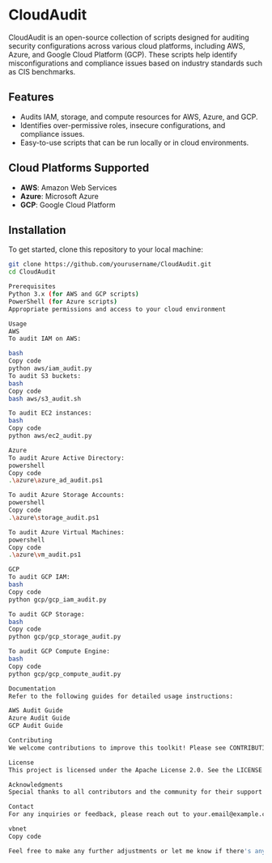 # CloudAudit

CloudAudit is an open-source collection of scripts designed for auditing security configurations across various cloud platforms, including AWS, Azure, and Google Cloud Platform (GCP). These scripts help identify misconfigurations and compliance issues based on industry standards such as CIS benchmarks.

## Features
- Audits IAM, storage, and compute resources for AWS, Azure, and GCP.
- Identifies over-permissive roles, insecure configurations, and compliance issues.
- Easy-to-use scripts that can be run locally or in cloud environments.

## Cloud Platforms Supported
- **AWS**: Amazon Web Services
- **Azure**: Microsoft Azure
- **GCP**: Google Cloud Platform

## Installation

To get started, clone this repository to your local machine:

```bash
git clone https://github.com/yourusername/CloudAudit.git
cd CloudAudit

Prerequisites
Python 3.x (for AWS and GCP scripts)
PowerShell (for Azure scripts)
Appropriate permissions and access to your cloud environment

Usage
AWS
To audit IAM on AWS:

bash
Copy code
python aws/iam_audit.py
To audit S3 buckets:
bash
Copy code
bash aws/s3_audit.sh

To audit EC2 instances:
bash
Copy code
python aws/ec2_audit.py

Azure
To audit Azure Active Directory:
powershell
Copy code
.\azure\azure_ad_audit.ps1

To audit Azure Storage Accounts:
powershell
Copy code
.\azure\storage_audit.ps1

To audit Azure Virtual Machines:
powershell
Copy code
.\azure\vm_audit.ps1

GCP
To audit GCP IAM:
bash
Copy code
python gcp/gcp_iam_audit.py

To audit GCP Storage:
bash
Copy code
python gcp/gcp_storage_audit.py

To audit GCP Compute Engine:
bash
Copy code
python gcp/gcp_compute_audit.py

Documentation
Refer to the following guides for detailed usage instructions:

AWS Audit Guide
Azure Audit Guide
GCP Audit Guide

Contributing
We welcome contributions to improve this toolkit! Please see CONTRIBUTING.md for guidelines on how to contribute.

License
This project is licensed under the Apache License 2.0. See the LICENSE file for details.

Acknowledgments
Special thanks to all contributors and the community for their support and feedback.

Contact
For any inquiries or feedback, please reach out to your.email@example.com.

vbnet
Copy code

Feel free to make any further adjustments or let me know if there's anything else you'd like to include!
